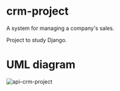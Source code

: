 # crm-project

A system for managing a company's sales.

Project to study Django.

# UML diagram

![api-crm-project](https://user-images.githubusercontent.com/105166358/229521803-c731ee5f-a5bd-4720-b47e-a81dd52314c1.png)
